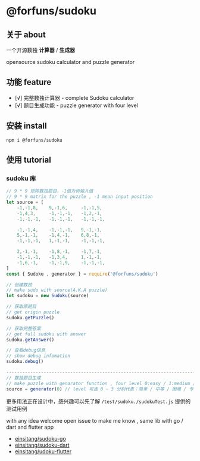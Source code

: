 # @forfuns/sudoku

## 关于 about

一个开源数独 **计算器** / **生成器**

opensource sudoku calculator and puzzle generator

## 功能 feature
- [√] 完整数独计算器 - complete Sudoku calculator
- [√] 题目生成功能 - puzzle generator with four level

## 安装 install

`npm i @forfuns/sudoku`

## 使用 tutorial

### sudoku 库

```javascript 1.6
// 9 * 9 矩阵数独题目，-1值为待输入值
// 9 * 9 matrix for the puzzle , -1 mean input position
let source = [
    -1,-1,8,    9,-1,6,     -1,-1,5,
    -1,4,3,     -1,-1,-1,   -1,2,-1,
    -1,-1,-1,   -1,-1,-1,   -1,-1,-1,

    -1,-1,4,    -1,-1,-1,   9,-1,-1,
    5,-1,-1,    -1,4,-1,    6,8,-1,
    -1,-1,-1,   1,-1,-1,    -1,-1,-1,

    2,-1,-1,    -1,8,-1,    -1,7,-1,
    -1,-1,-1,   -1,3,4,     1,-1,-1,
    -1,6,-1,    -1,-1,9,    -1,-1,-1,
]
const { Sudoku , generator } = require('@forfuns/sudoku')

// 创建数独
// make sudo with source(A.K.A puzzle)
let sudoku = new Sudoku(source)

// 获取原题目
// get origin puzzle
sudoku.getPuzzle()

// 获取完整答案
// get full sudoku with answer
sudoku.getAnswer()

// 查看debug信息
// show debug infomation
sudoku.debug()

-----------------------------------------------------------------------------
// 数独题目生成
// make puzzle with genarator function , four level 0:easy / 1:medium / 2:hard / 3:expert
source = generator(0) // level 可选 0 ~ 3 分别代表：简单 / 中等 / 困难 / 专家
```

更多用法正在设计中，感兴趣可以先了解 `/test/sudoku./sudokuTest.js` 提供的测试用例

with any idea welcome open issue to make me know , same lib with go / dart and flutter app

- [einsitang/sudoku-go](https://github.com/einsitang/sudoku-go)
- [einsitang/sudoku-dart](https://github.com/einsitang/sudoku-dart)
- [einsitang/udoku-flutter](https://github.com/einsitang/sudoku-flutter)